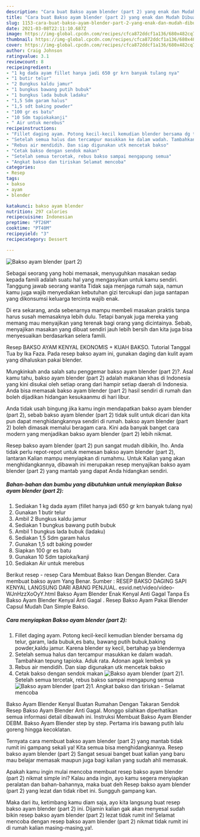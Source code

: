 ```yaml
---
description: "Cara buat Bakso ayam blender (part 2) yang enak dan Mudah Dibuat"
title: "Cara buat Bakso ayam blender (part 2) yang enak dan Mudah Dibuat"
slug: 1153-cara-buat-bakso-ayam-blender-part-2-yang-enak-dan-mudah-dibuat
date: 2021-03-08T22:11:10.687Z
image: https://img-global.cpcdn.com/recipes/cfca872ddcf1a136/680x482cq70/bakso-ayam-blender-part-2-foto-resep-utama.jpg
thumbnail: https://img-global.cpcdn.com/recipes/cfca872ddcf1a136/680x482cq70/bakso-ayam-blender-part-2-foto-resep-utama.jpg
cover: https://img-global.cpcdn.com/recipes/cfca872ddcf1a136/680x482cq70/bakso-ayam-blender-part-2-foto-resep-utama.jpg
author: Craig Johnson
ratingvalue: 3.1
reviewcount: 8
recipeingredient:
- "1 kg dada ayam fillet hanya jadi 650 gr krn banyak tulang nya"
- "1 butir telur"
- "2 Bungkus kaldu jamur"
- "1 bungkus bawang putih bubuk"
- "1 bungkus lada bubuk ladaku"
- "1,5 Sdm garam halus"
- "1,5 sdt baking powder"
- "100 gr es batu"
- "10 Sdm tapiokakanji"
- " Air untuk merebus"
recipeinstructions:
- "Fillet daging ayam. Potong kecil-kecil kemudian blender bersama dg telur, garam, lada bubuk,es batu, bawang putih bubuk,baking powder,kaldu jamur. Karena blender sy kecil, bertahap ya blendernya"
- "Setelah semua halus dan tercampur masukkan ke dalam wadah. Tambahkan tepung tapioka. Aduk rata. Adonan agak lembek ya"
- "Rebus air mendidih. Dan siap digunakan utk mencetak bakso"
- "Cetak bakso dengan sendok makan"
- "Setelah semua tercetak, rebus bakso sampai mengapung semua"
- "Angkat bakso dan tiriskan Selamat mencoba"
categories:
- Resep
tags:
- bakso
- ayam
- blender

katakunci: bakso ayam blender 
nutrition: 297 calories
recipecuisine: Indonesian
preptime: "PT26M"
cooktime: "PT40M"
recipeyield: "3"
recipecategory: Dessert

---
```



![Bakso ayam blender (part 2)](https://img-global.cpcdn.com/recipes/cfca872ddcf1a136/680x482cq70/bakso-ayam-blender-part-2-foto-resep-utama.jpg)

Sebagai seorang yang hobi memasak, menyuguhkan masakan sedap kepada famili adalah suatu hal yang mengasyikan untuk kamu sendiri. Tanggung jawab seorang  wanita Tidak saja menjaga rumah saja, namun kamu juga wajib menyediakan kebutuhan gizi tercukupi dan juga santapan yang dikonsumsi keluarga tercinta wajib enak.

Di era  sekarang, anda sebenarnya mampu membeli masakan praktis tanpa harus susah memasaknya lebih dulu. Tetapi banyak juga mereka yang memang mau menyajikan yang terenak bagi orang yang dicintainya. Sebab, menyajikan masakan yang dibuat sendiri jauh lebih bersih dan kita juga bisa menyesuaikan berdasarkan selera famili. 

Resep BAKSO AYAM KENYAL EKONOMIS + KUAH BAKSO. Tutorial Tanggal Tua by Ika Faza. Pada resep bakso ayam ini, gunakan daging dan kulit ayam yang dihaluskan pakai blender.

Mungkinkah anda salah satu penggemar bakso ayam blender (part 2)?. Asal kamu tahu, bakso ayam blender (part 2) adalah makanan khas di Indonesia yang kini disukai oleh setiap orang dari hampir setiap daerah di Indonesia. Anda bisa memasak bakso ayam blender (part 2) hasil sendiri di rumah dan boleh dijadikan hidangan kesukaanmu di hari libur.

Anda tidak usah bingung jika kamu ingin mendapatkan bakso ayam blender (part 2), sebab bakso ayam blender (part 2) tidak sulit untuk dicari dan kita pun dapat menghidangkannya sendiri di rumah. bakso ayam blender (part 2) boleh dimasak memalui beragam cara. Kini ada banyak banget cara modern yang menjadikan bakso ayam blender (part 2) lebih nikmat.

Resep bakso ayam blender (part 2) pun sangat mudah dibikin, lho. Anda tidak perlu repot-repot untuk memesan bakso ayam blender (part 2), lantaran Kalian mampu menyiapkan di rumahmu. Untuk Kalian yang akan menghidangkannya, dibawah ini merupakan resep menyajikan bakso ayam blender (part 2) yang mantab yang dapat Anda hidangkan sendiri.

<!--inarticleads1-->

##### Bahan-bahan dan bumbu yang dibutuhkan untuk menyiapkan Bakso ayam blender (part 2):

1. Sediakan 1 kg dada ayam (fillet hanya jadi 650 gr krn banyak tulang nya)
1. Gunakan 1 butir telur
1. Ambil 2 Bungkus kaldu jamur
1. Sediakan 1 bungkus bawang putih bubuk
1. Ambil 1 bungkus lada bubuk (ladaku)
1. Sediakan 1,5 Sdm garam halus
1. Gunakan 1,5 sdt baking powder
1. Siapkan 100 gr es batu
1. Gunakan 10 Sdm tapioka/kanji
1. Sediakan  Air untuk merebus


Berikut resep - resep Cara Membuat Bakso Ikan Dengan Blender. Cara membuat bakso ayam Yang Benar. Sumber : RESEP BAKSO DAGING SAPI KENYAL LANGSUNG DARI ABANG PENJUAL. esvid.net/video/vídeo-WJnHzzXoOyY.html Bakso Ayam Blender Enak Kenyal Anti Gagal Tanpa Es Bakso Ayam Blender Kenyal Anti Gagal . Resep Bakso Ayam Pakai Blender Capsul Mudah Dan Simple Bakso. 

<!--inarticleads2-->

##### Cara menyiapkan Bakso ayam blender (part 2):

1. Fillet daging ayam. Potong kecil-kecil kemudian blender bersama dg telur, garam, lada bubuk,es batu, bawang putih bubuk,baking powder,kaldu jamur. Karena blender sy kecil, bertahap ya blendernya
1. Setelah semua halus dan tercampur masukkan ke dalam wadah. Tambahkan tepung tapioka. Aduk rata. Adonan agak lembek ya
1. Rebus air mendidih. Dan siap digunakan utk mencetak bakso
1. Cetak bakso dengan sendok makan
<img src="//assets-global.cpcdn.com/assets/icons/button_play-2c75c40dde080a61004c1f40b05d8f140eaff45d7e9e6481dc71c63d2e7c4909.png" alt="Bakso ayam blender (part 2)">1. Setelah semua tercetak, rebus bakso sampai mengapung semua
<img src="//assets-global.cpcdn.com/assets/icons/button_play-2c75c40dde080a61004c1f40b05d8f140eaff45d7e9e6481dc71c63d2e7c4909.png" alt="Bakso ayam blender (part 2)">1. Angkat bakso dan tiriskan - Selamat mencoba


Bakso Ayam Blender Kenyal Buatan Rumahan Dengan Takaran Sendok Resep Bakso Ayam Blender Anti Gagal. Monggo silahkan diperhatikan semua informasi detail dibawah ini. Instruksi Membuat Bakso Ayam Blender DEBM. Bakso Ayam Blender step by step. Pertama iris bawang putih lalu goreng hingga kecoklatan. 

Ternyata cara membuat bakso ayam blender (part 2) yang mantab tidak rumit ini gampang sekali ya! Kita semua bisa menghidangkannya. Resep bakso ayam blender (part 2) Sangat sesuai banget buat kalian yang baru mau belajar memasak maupun juga bagi kalian yang sudah ahli memasak.

Apakah kamu ingin mulai mencoba membuat resep bakso ayam blender (part 2) nikmat simple ini? Kalau anda ingin, ayo kamu segera menyiapkan peralatan dan bahan-bahannya, maka buat deh Resep bakso ayam blender (part 2) yang lezat dan tidak ribet ini. Sungguh gampang kan. 

Maka dari itu, ketimbang kamu diam saja, ayo kita langsung buat resep bakso ayam blender (part 2) ini. Dijamin kalian gak akan menyesal sudah bikin resep bakso ayam blender (part 2) lezat tidak rumit ini! Selamat mencoba dengan resep bakso ayam blender (part 2) nikmat tidak rumit ini di rumah kalian masing-masing,ya!.

